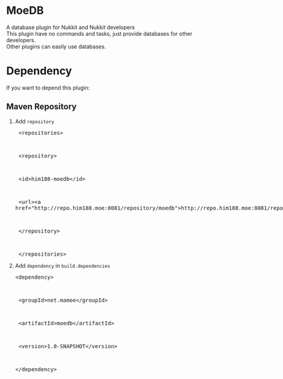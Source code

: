 # MoeDB
  
A database plugin for Nukkit and Nukkit developers   
This plugin have no commands and tasks, just provide databases for other developers.  
Other plugins can easily use databases.

# Dependency
If you want to depend this plugin:
## Maven Repository

1. Add `repository`

    <xmp>    <repositories></xmp>  
    <xmp>        <repository></xmp>  
    <xmp>            <id>him188-moedb</id></xmp>  
    <xmp>            <url>http://repo.him188.moe:8081/repository/moedb</url></xmp>  
    <xmp>        </repository></xmp>  
    <xmp>    </repositories></xmp>

2. Add `dependency` in `build.dependencies`

    <xmp><dependency></xmp>  
    <xmp>    <groupId>net.mamoe</groupId></xmp>  
    <xmp>    <artifactId>moedb</artifactId></xmp>  
    <xmp>    <version>1.0-SNAPSHOT</version></xmp>  
    <xmp></dependency></xmp>
